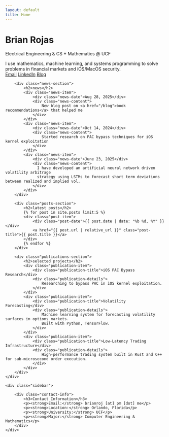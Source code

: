 ```yaml
---
layout: default
title: Home
---
```


<div class="main-content">
    <div class="profile-section">
        <div class="profile-header">
            <h1>Brian Rojas</h1>
            <p class="tagline">Electrical Engineering & CS + Mathematics @ UCF</p>
            <div class="profile-bio">
                I use mathematics, machine learning, and systems programming 
                to solve problems in financial markets and iOS/MacOS security.
            </div>
            <div class="profile-links">
                <a href="mailto:brianroj@pm.me">Email</a>
                <a href="https://www.linkedin.com/in/brian-rojas-9b0b5237a" target="_blank">LinkedIn</a>
                <a href="/blog">Blog</a>
            </div>
        </div>

        <div class="news-section">
            <h2>news</h2>
            <div class="news-item">
                <div class="news-date">Aug 28, 2025</div>
                <div class="news-content">
                    New blog post on <a href="/blog">book recommendations</a> that helped me
                </div>
            </div>
            <div class="news-item">
                <div class="news-date">Oct 14, 2024</div>
                <div class="news-content">
                    Started research on PAC bypass techniques for iOS kernel exploitation
                </div>
            </div>
            <div class="news-item">
                <div class="news-date">June 23, 2025</div>
                <div class="news-content">
                  I have developed an artificial neural network driven volatility arbitrage 
                  strategy using LSTMs to forecast short term deviations between realized and implied vol.
                </div>
            </div>
        </div>

        <div class="posts-section">
            <h2>latest posts</h2>
            {% for post in site.posts limit:5 %}
            <div class="post-item">
                <div class="post-date">{{ post.date | date: "%b %d, %Y" }}</div>
                <a href="{{ post.url | relative_url }}" class="post-title">{{ post.title }}</a>
            </div>
            {% endfor %}
        </div>

        <div class="publications-section">
            <h2>selected projects</h2>
            <div class="publication-item">
                <div class="publication-title">iOS PAC Bypass Research</div>
                <div class="publication-details">
                    Researching to bypass PAC in iOS kernel exploitation.
                </div>
            </div>
            <div class="publication-item">
                <div class="publication-title">Volatility Forecasting</div>
                <div class="publication-details">
                    Machine learning system for forecasting volatility surfaces in options markets. 
                    Built with Python, TensorFlow.
                </div>
            </div>
            <div class="publication-item">
                <div class="publication-title">Low-Latency Trading Infrastructure</div>
                <div class="publication-details">
                    High-performance trading system built in Rust and C++ for sub-microsecond order execution.
                </div>
            </div>
        </div>
    </div>

    <div class="sidebar">
        
        <div class="contact-info">
            <h3>Contact Information</h3>
            <p><strong>Email:</strong> brianroj [at] pm [dot] me</p>
            <p><strong>Location:</strong> Orlando, Florida</p>
            <p><strong>University:</strong> UCF</p>
            <p><strong>Major:</strong> Computer Engineering & Mathematics</p>
        </div>
    </div>
</div>

